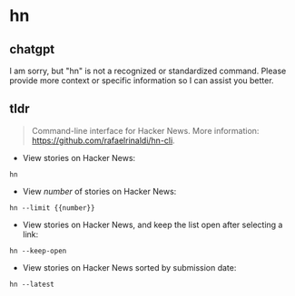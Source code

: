 # hn 
## chatgpt 
I am sorry, but "hn" is not a recognized or standardized command. Please provide more context or specific information so I can assist you better. 

## tldr 
 
> Command-line interface for Hacker News.
> More information: <https://github.com/rafaelrinaldi/hn-cli>.

- View stories on Hacker News:

`hn`

- View _number_ of stories on Hacker News:

`hn --limit {{number}}`

- View stories on Hacker News, and keep the list open after selecting a link:

`hn --keep-open`

- View stories on Hacker News sorted by submission date:

`hn --latest`
